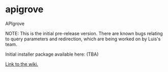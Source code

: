 apigrove
========

APIgrove

NOTE: This is the initial pre-release version. There are known bugs relating to query parameters and redirection, which are being worked on by Luis's team.

Initial installer package available here: (TBA)

<a href="https://github.com/apigrove/apigrove/wiki">Link to the wiki.</a>
